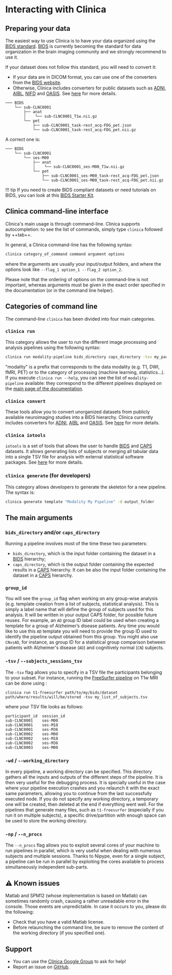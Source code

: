 # Interacting with Clinica

## Preparing your data

The easiest way to use Clinica is to have your data organized using the [BIDS standard](http://bids.neuroimaging.io/). [BIDS](http://bids.neuroimaging.io/) is currently becoming the standard for data organization in the brain imaging community and we strongly recommend to use it.

If your dataset does not follow this standard, you will need to convert it:

- If your data are in DICOM format, you can use one of the converters from the [BIDS website](http://bids.neuroimaging.io/).
- Otherwise, Clinica includes converters for public datasets such as [ADNI](http://adni.loni.usc.edu/), [AIBL](https://aibl.csiro.au), [NIFD](http://4rtni-ftldni.ini.usc.edu/) and [OASIS](http://www.oasis-brains.org). See [here](../DatabasesToBIDS) for more details.


```shell
─── BIDS
    └── sub-CLNC0001
        ├── anat
        │    └── sub-CLNC0001_T1w.nii.gz
        └── pet
            ├── sub-CLNC0001_task-rest_acq-FDG_pet.json
            └── sub-CLNC0001_task-rest_acq-FDG_pet.nii.gz
```

A correct one is:

```shell
─── BIDS
    └── sub-CLNC0001
        └── ses-M00
            ├── anat
            │    └── sub-CLNC0001_ses-M00_T1w.nii.gz
            └── pet
                ├── sub-CLNC0001_ses-M00_task-rest_acq-FDG_pet.json
                └── sub-CLNC0001_ses-M00_task-rest_acq-FDG_pet.nii.gz
```

!!! tip
     If you need to create BIDS compliant datasets or need tutorials on BIDS, you can look at this [BIDS Starter Kit](https://github.com/INCF/bids-starter-kit/).


## Clinica command-line interface

Clinica's main usage is through command-line. Clinica supports autocompletion: to see the list of commands, simply type `clinica` followed by ++tab++.

In general, a Clinica command-line has the following syntax:
```bash
clinica category_of_command command argument options
```
where the arguments are usually your input/output folders, and where the options look like `--flag_1 option_1 --flag_2 option_2`.

Please note that the ordering of options on the command-line is not important, whereas arguments must be given in the exact order specified in the documentation (or in the command line helper).


## Categories of command line

The command-line `clinica` has been divided into four main categories.

### `clinica run`

This category allows the user to run the different image processing and analysis pipelines using the following syntax:
```bash
clinica run modality-pipeline bids_directory caps_directory -tsv my_participants.tsv
```
"modality" is a prefix that corresponds to the data modality (e.g. T1, DWI, fMRI, PET) or to the category of processing (machine learning, statistics...).
If you execute `clinica run --help`, you can see the list of `modality-pipeline` available: they correspond to the different pipelines displayed on the [main page of the documentation](..).

<!-- ### clinica visualize

!!! note
    We are currently rewriting this section. We will update this section ASAP. -->

### `clinica convert`

These tools allow you to convert unorganized datasets from publicly available neuroimaging studies into a BIDS hierarchy. Clinica currently includes converters for [ADNI](http://adni.loni.usc.edu/), [AIBL](https://aibl.csiro.au) and [OASIS](http://www.oasis-brains.org). See [here](../DatabasesToBIDS) for more details.


### `clinica iotools`

`iotools` is a set of tools that allows the user to handle [BIDS](http://bids.neuroimaging.io) and [CAPS](../CAPS/Introduction) datasets. It allows generating lists of subjects or merging all tabular data into a single TSV file for analysis with external statistical software packages. See [here](../IO) for more details.


### `clinica generate` (for developers)

This category allows developers to generate the skeleton for a new pipeline. The syntax is:

```bash
clinica generate template "Modality My Pipeline" -d output_folder
```

## The main arguments

### `bids_directory` and/or `caps_directory`
Running a pipeline involves most of the time these two parameters:

- `bids_directory`, which is the input folder containing the dataset in a [BIDS](../BIDS) hierarchy;
- `caps_directory`, which is the output folder containing the expected results in a [CAPS](../CAPS/Introduction) hierarchy. It can be also the input folder containing the dataset in a [CAPS](../CAPS/Introduction) hierarchy.

### `group_id`
You will see the `group_id` flag when working on any group-wise analysis (e.g. template creation from a list of subjects, statistical analysis). This is simply a label name that will define the  group of subjects used for this analysis. It will be written in your output CAPS folder, for possible future reuses. For example, an `AD` group ID label could be used when creating a template for a group of Alzheimer’s disease patients. Any time you would like to use this `AD` template you will need to provide the group ID used to identify the pipeline output obtained from this group. You might also use `CNvsAD`, for instance, as group ID for a statistical group comparison between patients with Alzheimer's disease (`AD`) and cognitively normal (`CN`) subjects.

### `-tsv` / `--subjects_sessions_tsv`

The `-tsv` flag allows you to specify in a TSV file the participants belonging to your subset. For instance, running the [FreeSurfer pipeline](../Pipelines/T1_FreeSurfer) on T1w MRI can be done using :
```shell
clinica run t1-freesurfer path/to/my/bids/dataset path/where/results/will/be/stored -tsv my_list_of_subjects.tsv
```
where your TSV file looks as follows:
```text
participant_id  session_id
sub-CLNC0001    ses-M00
sub-CLNC0001    ses-M18
sub-CLNC0001    ses-M36
sub-CLNC0002    ses-M00
sub-CLNC0002    ses-M18
sub-CLNC0002    ses-M36
sub-CLNC0003    ses-M00
```
<!-- Note that to make the display clearer, the rows contain successive tabs, which should not happen in an actual TSV file. -->

### `-wd` / `--working_directory`
In every pipeline, a working directory can be specified. This directory gathers all the inputs and outputs of the different steps of the pipeline. It is then very useful for the debugging process. It is specially useful in the case where your pipeline execution crashes and you relaunch it with the exact same parameters, allowing you to continue from the last successfully executed node. If you do not specify any working directory, a temporary one will be created, then deleted at the end if everything went well. For the pipelines that generate many files, such as `t1-freesurfer` (especially if you run it on multiple subjects), a specific drive/partition with enough space can be used to store the working directory.

### `-np` / `--n_procs`
The `--n_procs` flag allows you to exploit several cores of your machine to run pipelines in parallel, which is very useful when dealing with numerous subjects and multiple sessions. Thanks to Nipype, even for a single subject, a pipeline can be run in parallel by exploiting the cores available to process simultaneously independent sub-parts.


## :warning: Known issues

Matlab and SPM12 (whose implementation is based on Matlab) can sometimes randomly crash, causing a rather unreadable error in the console. Those events are unpredictable. In case it occurs to you, please do the following:

- Check that you have a valid Matlab license.
- Before relaunching the command line, be sure to remove the content of the working directory (if you specified one).


## Support

-   You can use the [Clinica Google Group](https://groups.google.com/forum/#!forum/clinica-user) to ask for help!
-   Report an issue on [GitHub](https://github.com/aramis-lab/clinica/issues).
